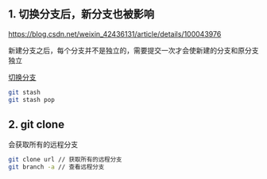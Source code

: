 ## 1. 切换分支后，新分支也被影响

https://blog.csdn.net/weixin_42436131/article/details/100043976

新建分支之后，每个分支并不是独立的，需要提交一次才会使新建的分支和原分支独立

[切换分支](https://blog.csdn.net/anhenzhufeng/article/details/78052418?utm_medium=distribute.pc_relevant.none-task-blog-BlogCommendFromMachineLearnPai2-5.control&dist_request_id=2e364aab-4653-4610-9125-31393f780bb5&depth_1-utm_source=distribute.pc_relevant.none-task-blog-BlogCommendFromMachineLearnPai2-5.control)

```bash
git stash 
git stash pop
```

## 2. git clone

会获取所有的远程分支

```bash
git clone url // 获取所有的远程分支
git branch -a // 查看远程分支
```